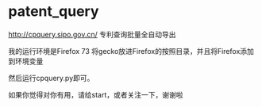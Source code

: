 # patent_query
http://cpquery.sipo.gov.cn/ 专利查询批量全自动导出

我的运行环境是Firefox 73
将gecko放进Firefox的按照目录，并且将Firefox添加到环境变量

然后运行cpquery.py即可。

如果你觉得对你有用，请给start，或者关注一下，谢谢啦
